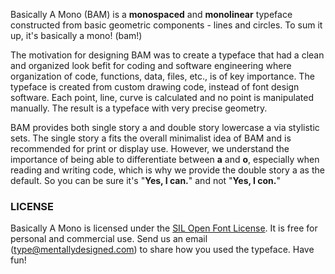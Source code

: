 Basically A Mono (BAM) is a **monospaced** and **monolinear** typeface constructed from basic geometric components - lines and circles. To sum it up, it's basically a mono! (bam!)

The motivation for designing BAM was to create a typeface that had a clean and organized look befit for coding and software engineering where organization of code, functions, data, files, etc., is of key importance. The typeface is created from custom drawing code, instead of font design software. 
Each point, line, curve is calculated and no point is manipulated manually. 
The result is a typeface with very precise geometry.

BAM provides both single story <span class='bam notes-sample ss01'>a</span> and double story lowercase <span class='bam notes-sample ss00'>a</span> via stylistic sets.
The single story <span class='bam notes-sample ss01'>a</span> fits the overall minimalist idea of BAM and is recommended for print or display use. However, we understand the importance of being able to differentiate between **a** and **o**, especially when reading and writing code, which is why we provide the double story <span class='bam notes-sample ss00'>a</span> as the default. So you can be sure it's "**Yes, I can.**" and not "**Yes, I con.**"

### LICENSE
Basically A Mono is licensed under the [SIL Open Font License][1]. It is free for personal and commercial use. Send us an email (type@mentallydesigned.com) to share how you used the typeface. Have fun!

<!-- References -->
[1]: downloads/License.txt

